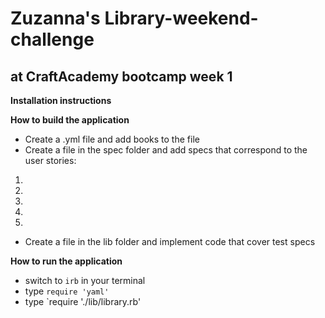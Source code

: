 # Zuzanna's Library-weekend-challenge
## at CraftAcademy bootcamp week 1

**Installation instructions**

**How to build the application**
* Create a .yml file and add books to the file
* Create a file in the spec folder and add specs that correspond to the user stories:

1.
2.
3.
4.
5.

* Create a file in the lib folder and implement code that cover test specs

**How to run the application**

* switch to `irb` in your terminal
* type `require 'yaml'`
* type `require './lib/library.rb'
